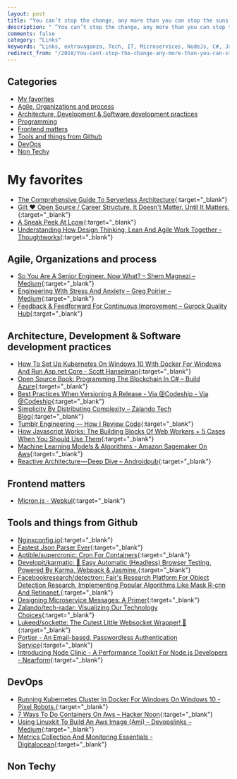 ```yaml
---
layout: post
title: "You can’t stop the change, any more than you can stop the suns from setting"
description: " “You can’t stop the change, any more than you can stop the suns from setting.” — Shmi Skywalker"
comments: false
category: "Links"
keywords: "Links, extravaganza, Tech, IT, Microservices, NodeJs, C#, Javascript, Solution architecture"
redirect_from: "/2018/You-cant-stop-the-change-any-more-than-you-can-stop-the-suns-from-setting/"
---
```


## Categories ##
* [My favorites](#favorites)
* [Agile, Organizations and process](#agile)
* [Architecture, Development & Software development practices](#development)
* [Programming](#net)
* [Frontend matters](#web)
* [Tools and things from Github](#tools)
* [DevOps](#devops)
* [Non Techy](#notechhere)

# My favorites<a name="favorites"></a> #
* [The Comprehensive Guide To Serverless Architecture](https://www.simform.com/serverless-architecture-guide/){:target="_blank"}
* [Gilt ♥ Open Source / Career Structure. It Doesn't Matter. Until It Matters.](http://tech.gilt.com/leadership/2018/01/24/career-structure){:target="_blank"}
* [A Sneak Peek At Lcow](https://stefanscherer.github.io/sneak-peek-at-lcow/){:target="_blank"}
* [Understanding How Design Thinking, Lean And Agile Work Together - Thoughtworks](https://www.thoughtworks.com/insights/blog/understanding-how-design-thinking-lean-and-agile-work-together){:target="_blank"}

## Agile, Organizations and process<a name="agile"></a> ##
* [So You Are A Senior Engineer. Now What? – Shem Magnezi – Medium](https://medium.com/@shemag8/so-you-are-a-senior-engineer-now-what-35ee2116f635){:target="_blank"}
* [Engineering With Stress And Anxiety – Greg Poirier – Medium](https://medium.com/@grepory/engineering-with-stress-and-anxiety-7db63ef8972e){:target="_blank"}
* [Feedback & Feedforward For Continuous Improvement – Gurock Quality Hub](https://blog.gurock.com/continuous-improvement-feedforward/){:target="_blank"}

## Architecture, Development & Software development practices <a name="development"></a> ##
* [How To Set Up Kubernetes On Windows 10 With Docker For Windows And Run Asp.net Core - Scott Hanselman](https://www.hanselman.com/blog/HowToSetUpKubernetesOnWindows10WithDockerForWindowsAndRunASPNETCore.aspx){:target="_blank"}
* [Open Source Book: Programming The Blockchain In C# – Build Azure](https://buildazure.com/2018/01/25/open-source-book-programming-the-blockchain-in-c/){:target="_blank"}
* [Best Practices When Versioning A Release - Via @Codeship - Via @Codeship](https://blog.codeship.com/best-practices-when-versioning-a-release/){:target="_blank"}
* [Simplicity By Distributing Complexity – Zalando Tech Blog](https://jobs.zalando.com/tech/blog/simplicity-by-distributing-complexity/index.html){:target="_blank"}
* [Tumblr Engineering — How I Review Code](https://engineering.tumblr.com/post/170040992289/how-i-review-code){:target="_blank"}
* [How Javascript Works: The Building Blocks Of Web Workers + 5 Cases When You Should Use Them](https://blog.sessionstack.com/how-javascript-works-the-building-blocks-of-web-workers-5-cases-when-you-should-use-them-a547c0757f6a){:target="_blank"}
* [Machine Learning Models & Algorithms - Amazon Sagemaker On Aws](https://aws.amazon.com/sagemaker/){:target="_blank"}
* [Reactive Architecture — Deep Dive – Androidpub](https://android.jlelse.eu/reactive-architecture-deep-dive-90cbc1f2dfcb){:target="_blank"}

## Frontend matters <a name="web"></a> ##
* [Micron.js - Webkul](https://webkul.github.io/micron/){:target="_blank"}

## Tools and things from Github <a name="tools"></a> ##
* [Nginxconfig.io](https://nginxconfig.io/#!?php=off){:target="_blank"}
* [Fastest Json Parser Ever](http://jsoniter.com/){:target="_blank"}
* [Aptible/supercronic: Cron For Containers](https://github.com/aptible/supercronic){:target="_blank"}
* [Developit/karmatic: 🦑 Easy Automatic (Headless) Browser Testing. Powered By Karma, Webpack & Jasmine.](https://github.com/developit/karmatic){:target="_blank"}
* [Facebookresearch/detectron: Fair's Research Platform For Object Detection Research, Implementing Popular Algorithms Like Mask R-cnn And Retinanet.](https://github.com/facebookresearch/Detectron){:target="_blank"}
* [Designing Microservice Messages: A Primer](https://jimmybogard.com/designing-microservices/){:target="_blank"}
* [Zalando/tech-radar: Visualizing Our Technology Choices](https://github.com/zalando/tech-radar){:target="_blank"}
* [Lukeed/sockette: The Cutest Little Websocket Wrapper! 🧦](https://github.com/lukeed/sockette){:target="_blank"}
* [Portier - An Email-based, Passwordless Authentication Service](https://portier.github.io/){:target="_blank"}
* [Introducing Node Clinic - A Performance Toolkit For Node.js Developers - Nearform](https://www.nearform.com/blog/introducing-node-clinic-a-performance-toolkit-for-node-js-developers/){:target="_blank"}

## DevOps<a name="devops"></a> ##
* [Running Kubernetes Cluster In Docker For Windows On Windows 10 - Pixel Robots.](https://pixelrobots.co.uk/2018/01/running-kubernetes-cluster-docker-windows-windows-10/){:target="_blank"}
* [7 Ways To Do Containers On Aws – Hacker Noon](https://hackernoon.com/7-ways-to-do-containers-on-aws-532f812196f1){:target="_blank"}
* [Using Linuxkit To Build An Aws Image (Ami) – Devopslinks – Medium](https://medium.com/devopslinks/using-linuxkit-to-build-an-aws-image-ami-6f73f975b1af){:target="_blank"}
* [Metrics Collection And Monitoring Essentials - Digitalocean](https://www.digitalocean.com/community/tutorial_series/metrics-collection-and-monitoring-essentials){:target="_blank"}

## Non Techy<a name="notechere"></a> ##

